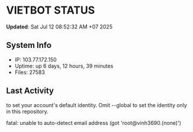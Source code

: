# VIETBOT STATUS
**Updated**: Sat Jul 12 08:52:32 AM +07 2025

## System Info
- IP: 103.77.172.150
- Uptime: up 6 days, 12 hours, 39 minutes
- Files: 27583

## Last Activity

to set your account's default identity.
Omit --global to set the identity only in this repository.

fatal: unable to auto-detect email address (got 'root@vinh3690.(none)')
